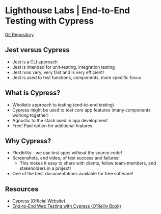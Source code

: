 # Lighthouse Labs | End-to-End Testing with Cypress

[Git Repository](https://github.com/WarrenUhrich/lighthouse-labs-end-to-end-testing-with-cypress/tree/2022.03.17-web-flex-oct-18-day-end-to-end-testing-with-cypress)

## Jest versus Cypress
- Jest is a CLI approach
- Jest is intended for unit-testing, integration testing
- Jest runs very, very fast and is very efficient!
- Jest is used to test functions, components, more specific focus

## What is Cypress?
- Wholistic approach to testing (end-to-end testing)
- Cypress might be used to test core app features (many components working together)
- Agnostic to the stack used in app development
- Free! Paid option for additional features

## Why Cypress?
- Flexibility - we can test apps without the source code!
- Screenshots, and video, of test success and failures!
    - This makes it easy to share with clients, fellow team-members, and stakeholders in a project!
- One of the best documentations available for free software!

## Resources
- [Cypress (Official Website)](https://www.cypress.io/)
- [End-to-End Web Testing with Cypress (O'Reilly Book)](https://www.oreilly.com/library/view/end-to-end-web-testing/9781839213854/)
